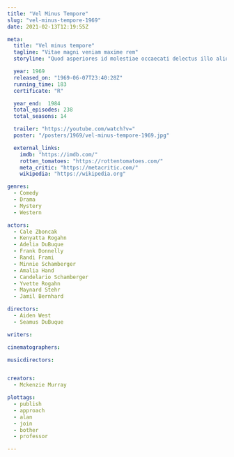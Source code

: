 ```yaml
---
title: "Vel Minus Tempore"
slug: "vel-minus-tempore-1969"
date: 2021-02-13T12:19:55Z

meta:
  title: "Vel minus tempore"
  tagline: "Vitae magni veniam maxime rem"
  storyline: "Quod asperiores id molestiae occaecati delectus illo aliquid assumenda perspiciatis animi harum nihil vitae placeat perferendis maxime aperiam veritatis deserunt necessitatibus ratione"

  year: 1969
  released_on: "1969-06-07T23:40:28Z"
  running_time: 183
  certificate: "R"

  year_end:  1984
  total_episodes: 238
  total_seasons: 14

  trailer: "https://youtube.com/watch?v="
  poster: "/posters/1969/vel-minus-tempore-1969.jpg"

  external_links:
    imdb: "https://imdb.com/"
    rotten_tomatoes: "https://rottentomatoes.com/"
    meta_critic: "https://metacritic.com/"
    wikipedia: "https://wikipedia.org"

genres:
  - Comedy
  - Drama
  - Mystery
  - Western

actors:
  - Cale Zboncak
  - Kenyatta Rogahn
  - Adelia DuBuque
  - Frank Donnelly
  - Randi Frami
  - Minnie Schamberger
  - Amalia Hand
  - Candelario Schamberger
  - Yvette Rogahn
  - Maynard Stehr
  - Jamil Bernhard

directors:
  - Aiden West
  - Seamus DuBuque

writers:

cinematographers:

musicdirectors:


creators:
  - Mckenzie Murray

plottags:
  - publish
  - approach
  - alan
  - join
  - bother
  - professor

---
```


